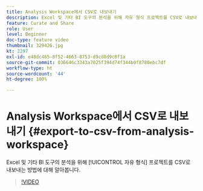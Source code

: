 ```yaml
---
title: Analysis Workspace에서 CSV로 내보내기
description: Excel 및 기타 BI 도구의 분석을 위해 자유 형식 프로젝트를 CSV로 내보내는 방법에 대해 알아봅니다.
feature: Curate and Share
role: User
level: Beginner
doc-type: feature video
thumbnail: 329426.jpg
kt: 2297
exl-id: e48dc465-8f52-4663-8753-d9cd8d9c0f1a
source-git-commit: 036646c3343a7025f394d74f344b0f8780ebc7df
workflow-type: ht
source-wordcount: '44'
ht-degree: 100%

---
```


# Analysis Workspace에서 CSV로 내보내기 {#export-to-csv-from-analysis-workspace}

Excel 및 기타 BI 도구의 분석을 위해 [!UICONTROL 자유 형식] 프로젝트를 CSV로 내보내는 방법에 대해 알아봅니다.

>[!VIDEO](https://video.tv.adobe.com/v/24712/?quality=12)
